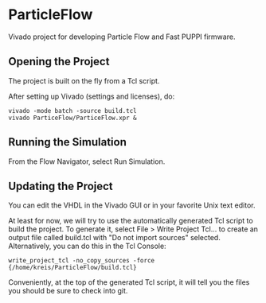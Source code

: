 # ParticleFlow

Vivado project for developing Particle Flow and Fast PUPPI firmware.  

## Opening the Project 
The project is built on the fly from a Tcl script.  

After setting up Vivado (settings and licenses), do:
```
vivado -mode batch -source build.tcl
vivado ParticeFlow/ParticeFlow.xpr &
```

## Running the Simulation
From the Flow Navigator, select Run Simulation.

## Updating the Project
You can edit the VHDL in the Vivado GUI or in your favorite Unix text editor.

At least for now, we will try to use the automatically generated Tcl script to build the project.
To generate it, select File > Write Project Tcl... to create an output file called build.tcl with "Do not import sources" selected.  Alternatively, you can do this in the Tcl Console:
```
write_project_tcl -no_copy_sources -force {/home/kreis/ParticleFlow/build.tcl}
```

Conveniently, at the top of the generated Tcl script, it will tell you the files you should be sure to check into git.